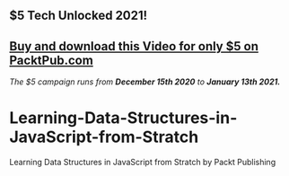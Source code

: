 ## $5 Tech Unlocked 2021!
[Buy and download this Video for only $5 on PacktPub.com](https://www.packtpub.com/product/learning-data-structures-in-javascript-from-scratch-video/9781800206878)
-----
*The $5 campaign         runs from __December 15th 2020__ to __January 13th 2021.__*

# Learning-Data-Structures-in-JavaScript-from-Stratch
Learning Data Structures in JavaScript from Stratch by Packt Publishing
